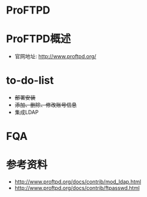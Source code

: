 # ProFTPD
# ProFTPD概述
- 官网地址: http://www.proftpd.org/

# to-do-list
- ~~部署安装~~
- ~~添加、删除、修改账号信息~~
- 集成LDAP

# FQA

# 参考资料
- http://www.proftpd.org/docs/contrib/mod_ldap.html
- http://www.proftpd.org/docs/contrib/ftpasswd.html
